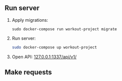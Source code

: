 
## Run server

1. Apply migrations:
    ```
    sudo docker-compose run workout-project migrate
    ```
2. Run server:
    ```bash
    sudo docker-compose up workout-project
    ```
3. Open API: [127.0.0.1:1337/api/v1/](http://127.0.0.1:1337/api/v1/)

## Make requests
